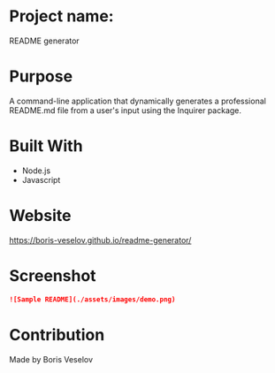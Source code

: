 # Project name: 

README generator

# Purpose

A command-line application that dynamically generates a professional README.md file from a user's input using the Inquirer package. 
# Built With

* Node.js
* Javascript

# Website

https://boris-veselov.github.io/readme-generator/

# Screenshot
```md
![Sample README](./assets/images/demo.png)
```

# Contribution

Made by Boris Veselov





